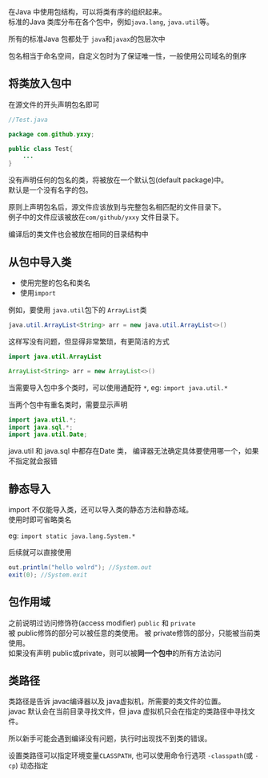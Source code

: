 在Java 中使用包结构，可以将类有序的组织起来。  
标准的Java 类库分布在各个包中，例如`java.lang`, `java.util`等。 

所有的标准Java 包都处于 `java`和`javax`的包层次中  

包名相当于命名空间，自定义包时为了保证唯一性，一般使用公司域名的倒序

## 将类放入包中
在源文件的开头声明包名即可
```java
//Test.java

package com.github.yxxy;

public class Test{
    ...
}
```

没有声明任何的包名的类，将被放在一个默认包(default package)中。  
默认是一个没有名字的包。

原则上声明包名后，源文件应该放到与完整包名相匹配的文件目录下。  
例子中的文件应该被放在`com/github/yxxy` 文件目录下。

编译后的类文件也会被放在相同的目录结构中


## 从包中导入类
- 使用完整的包名和类名
- 使用`import`

例如，要使用 `java.util`包下的 `ArrayList`类
```java
java.util.ArrayList<String> arr = new java.util.ArrayList<>()
```
这样写没有问题，但显得非常繁琐，有更简洁的方式
```java
import java.util.ArrayList

ArrayList<String> arr = new ArrayList<>()
```

当需要导入包中多个类时，可以使用通配符 `*`, eg: `import java.util.*`

当两个包中有重名类时，需要显示声明  
```java
import java.util.*;
import java.sql.*;
import java.util.Date;
```
java.util 和 java.sql 中都存在Date 类， 编译器无法确定具体要使用哪一个，如果不指定就会报错

## 静态导入
import 不仅能导入类，还可以导入类的静态方法和静态域。  
使用时即可省略类名  

eg: `import static java.lang.System.*`

后续就可以直接使用
```java
out.println("hello wolrd"); //System.out
exit(0); //System.exit
```

## 包作用域
之前说明过访问修饰符(access modifier) `public` 和 `private`  
被 public修饰的部分可以被任意的类使用。
被 private修饰的部分，只能被当前类使用。  
如果没有声明 public或private，则可以被**同一个包中**的所有方法访问

## 类路径
类路径是告诉 javac编译器以及 java虚拟机，所需要的类文件的位置。  
javac 默认会在当前目录寻找文件，但 java 虚拟机只会在指定的类路径中寻找文件。

所以新手可能会遇到编译没有问题，执行时出现找不到类的错误。

设置类路径可以指定环境变量`CLASSPATH`, 也可以使用命令行选项 `-classpath`(或 `-cp`) 动态指定





